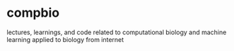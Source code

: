 # compbio

lectures, learnings, and code related to computational biology and machine learning applied to biology from internet
